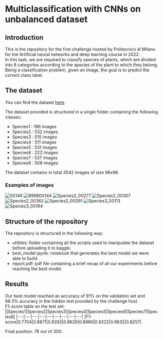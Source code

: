 # Multiclassification with CNNs on unbalanced dataset
## Introduction
This is the repository for the first challenge hosted by Politecnico di Milano for the Artificial neural networks and deep learning course in 2022.\
In this task, we are required to classify species of plants, which are
divided into 8 categories according to the species of the plant to which they belong. Being a classification
problem, given an image, the goal is to predict the correct class label.

## The dataset
You can find the dataset [here](https://www.kaggle.com/datasets/vladcimpeanu/challenge1/settings).

The dataset provided is structured in a single folder containing the following classes:
- Species1 : 186 images
- Species2 : 532 images
- Species3 : 515 images
- Species4 : 511 images
- Species5 : 531 images
- Species6 : 222 images
- Species7 : 537 images
- Species8 : 508 images 


The dataset contains in total 3542 images of size 96x96.

### Examples of images

![00146](https://user-images.githubusercontent.com/62434812/204101912-fa4dae9c-49ac-4abe-b113-0fd52225473d.jpg)
![899800144](https://user-images.githubusercontent.com/62434812/204101929-0e9e3414-1054-4c6d-9a46-4068a20a92ed.jpg)
![Species2_00277](https://user-images.githubusercontent.com/62434812/204101943-8a07fd64-67c4-4852-82a7-988536e7b5e4.jpg)
![Species2_00307](https://user-images.githubusercontent.com/62434812/204101949-43b3dfd9-ac07-4ee4-a6d7-cfae08d4cbcf.jpg)
![Species2_00362](https://user-images.githubusercontent.com/62434812/204101969-837623c6-7c23-4f4d-ac99-6b7d0d8ad3b7.jpg)
![Species2_00391](https://user-images.githubusercontent.com/62434812/204101976-68afcfc5-4700-46bd-ad5b-f3b994f3170a.jpg)
![Species3_00113](https://user-images.githubusercontent.com/62434812/204101989-ac823aa2-64c9-4406-a518-af2a84fe3695.jpg)
![Species3_00194](https://user-images.githubusercontent.com/62434812/204101997-dbdbf9a9-1c71-4b9f-8a7e-b561496cfe37.jpg)

## Structure of the repository
The repository is structured in the following way:
- utilities: folder containing all the scripts used to manipulate the dataset before uploading it to kaggle.
- best_model.ipynb: notebook that generates the best model we were able to build.
- report.pdf: pdf file containing a brief recap of all our experiments before reaching the best model.

## Results
Our best model reached an accuracy of 91% on the validation set and 88.3% accuracy in the hidden test provided by the challenge host.\
F1-score table on the test set:
||Species1|Species2|Species3|Species4|Species5|Species6|Species7|Species8|
|---|---|---|---|---|---|---|---|---|
|F1-score|0.7704|0.8871|0.9292|0.8629|0.8980|0.9222|0.9632|0.8257|

Final position: 78 out of 300.
